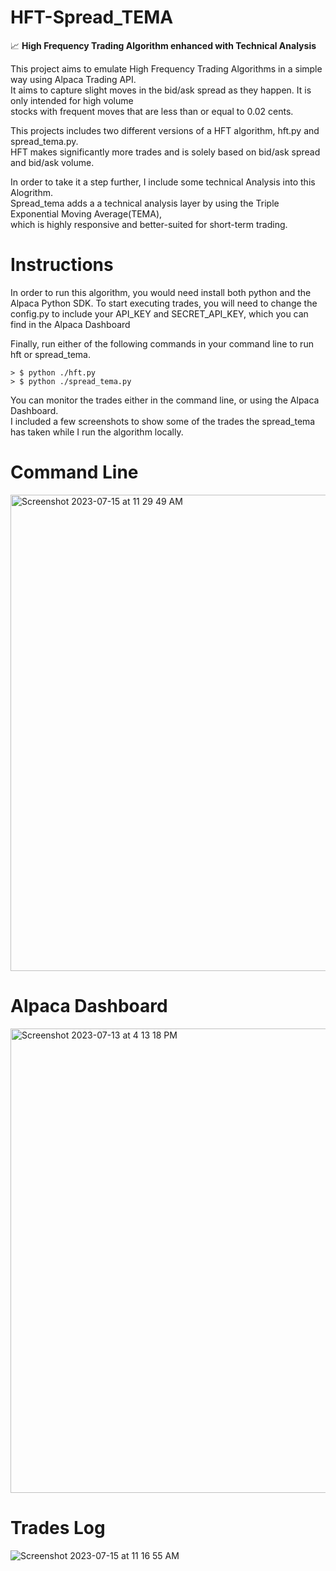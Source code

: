 # HFT-Spread_TEMA
📈 **High Frequency Trading Algorithm enhanced with Technical Analysis**

This project aims to emulate High Frequency Trading Algorithms in a simple way using Alpaca Trading API. <br/> 
It aims to capture slight moves in the bid/ask spread as they happen. It is only intended for high volume <br/>
stocks with frequent moves that are less than or equal to 0.02 cents. <br/> 

This projects includes two different versions of a HFT algorithm, hft.py and spread_tema.py. <br/>
HFT makes significantly more trades and is solely based on bid/ask spread and bid/ask volume. <br/>

In order to take it a step further, I include some technical Analysis into this Alogrithm. <br/> 
Spread_tema adds a a technical analysis layer by using the Triple Exponential Moving Average(TEMA),<br/>
which is highly responsive and better-suited for short-term trading.<br/> 

# Instructions

In order to run this algorithm, you would need install both python and the Alpaca Python SDK. To start executing trades,
you will need to change the config.py to include your API_KEY and SECRET_API_KEY, which you can find in the Alpaca Dashboard

Finally, run either of the following commands in your command line to run hft or spread_tema.

```
> $ python ./hft.py
> $ python ./spread_tema.py
```


You can monitor the trades either in the command line, or using the Alpaca Dashboard. <br /> 
I included a few screenshots to show some of the trades the spread_tema has taken while I run the algorithm locally.

# Command Line 
<img width="762" alt="Screenshot 2023-07-15 at 11 29 49 AM" src="https://github.com/mbouzekri/HFT-Spread_TEMA/assets/106405634/6b76cc6b-7724-4a7b-9e15-124d29180a91">

# Alpaca Dashboard
<img width="743" alt="Screenshot 2023-07-13 at 4 13 18 PM" src="https://github.com/mbouzekri/HFT-Spread_TEMA/assets/106405634/4f4ad017-3bb8-4763-b458-bb07e00513cc">

# Trades Log
![Screenshot 2023-07-15 at 11 16 55 AM](https://github.com/mbouzekri/HFT-Spread_TEMA/assets/106405634/e474661f-8c24-434d-abd8-47f789c032e8)

